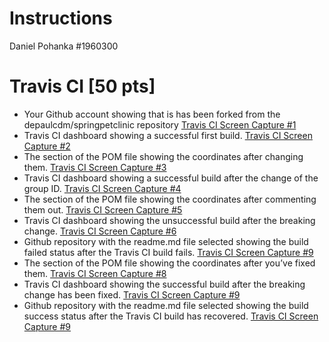 # Instructions
Daniel Pohanka  #1960300

# Travis CI [50 pts]

- Your Github account showing that is has been forked from the depaulcdm/springpetclinic repository [Travis CI Screen Capture #1](figures/travis-ci-forked-repo.JPG)
- Travis CI dashboard showing a successful first build. [Travis CI Screen Capture #2](figures/travis-ci-build-1.JPG)
- The section of the POM file showing the coordinates after changing them. [Travis CI Screen Capture #3](figures/travis-ci-pom-coordinates-1.JPG)
- Travis CI dashboard showing a successful build after the change of the group ID. [Travis CI Screen Capture #4](figures/travis-ci-build-2.JPG)
- The section of the POM file showing the coordinates after commenting them out. [Travis CI Screen Capture #5](figures/travis-ci-pom-coordinates-commented-out.JPG)
- Travis CI dashboard showing the unsuccessful build after the breaking change. [Travis CI Screen Capture #6](figures/travis-ci-build-3.JPG)
- Github repository with the readme.md file selected showing the build failed status after the Travis CI build fails. [Travis CI Screen Capture #9](figures/travis-ci-git-readme-build-3.JPG)
- The section of the POM file showing the coordinates after you’ve fixed them. [Travis CI Screen Capture #8](figures/travis-ci-pom-coordinates-uncommented.JPG)
- Travis CI dashboard showing the successful build after the breaking change has been fixed. [Travis CI Screen Capture #9](figures/travis-ci-build-4.JPG)
- Github repository with the readme.md file selected showing the build success status after the Travis CI build has recovered. [Travis CI Screen Capture #9](figures/travis-ci-git-readme-build-4.JPG)
